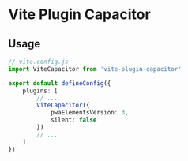 # Vite Plugin Capacitor

## Usage

```ts
// vite.config.js
import ViteCapacitor from 'vite-plugin-capacitor'

export default defineConfig({
    plugins: [
        // ...
        ViteCapacitor({
            pwaElementsVersion: 3,
            silent: false
        })
        // ...
    ]
})
```